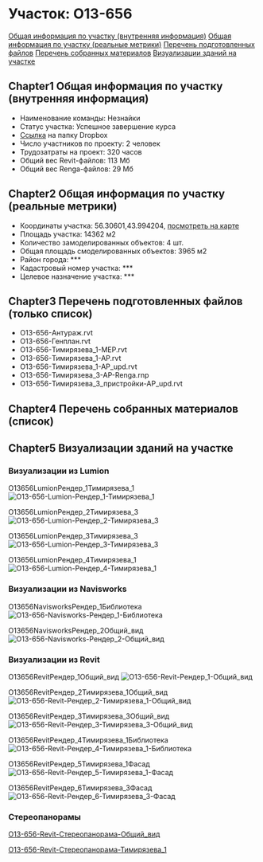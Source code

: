 # Участок: O13-656

[Общая информация по участку (внутренняя информация)](#Chapter1)
[Общая информация по участку (реальные метрики)](#Chapter2)
[Перечень подготовленных файлов](#Chapter3)
[Перечень собранных материалов](#Chapter4)
[Визуализации зданий на участке](#Chapter5)

## <a id="test">Chapter1</a> Общая информация по участку (внутренняя информация)
+ Наименование команды: Незнайки
+ Статус участка: Успешное завершение курса
+ [Ссылка](https://www.dropbox.com/sh/wvvgv1nw1iqred9/AAC8-2q6Urv-eHg89hF1k5D4a/O13_656?dl=0) на папку Dropbox
+ Число участников по проекту: 2 человек
+ Трудозатраты на проект: 320 часов
+ Общий вес Revit-файлов: 113 Мб
+ Общий вес Renga-файлов: 29 Мб
## <a id="test">Chapter2</a> Общая информация по участку (реальные метрики)
+ Координаты участка: 56.30601,43.994204, [посмотреть на карте](yandex.ru/maps/47/nizhny-novgorod/?ll=56.30601%2C43.994204&z=19)
+ Площадь участка: 14362 м2
+ Количество замоделированных объектов: 4 шт.
+ Общая площадь смоделированных объектов: 3965 м2
+ Район города: *** 
+ Кадастровый номер участка: *** 
+ Целевое назначение участка: *** 
## <a id="test">Chapter3</a> Перечень подготовленных файлов (только список)
+ O13-656-Антураж.rvt
+ O13-656-Генплан.rvt
+ O13-656-Тимирязева_1-MEP.rvt
+ O13-656-Тимирязева_1-АР.rvt
+ O13-656-Тимирязева_1-АР_upd.rvt
+ O13-656-Тимирязева_3-АР-Renga.rnp
+ O13-656-Тимирязева_3_пристройки-АР_upd.rvt
## <a id="test">Chapter4</a> Перечень собранных материалов (список)
## <a id="test">Chapter5</a> Визуализации зданий на участке
### Визуализации из Lumion
O13656LumionРендер_1Тимирязева_1
![O13-656-Lumion-Рендер_1-Тимирязева_1](/Images/O13_656/O13-656-Lumion-Рендер_1-Тимирязева_1_Compressed.jpg)

O13656LumionРендер_2Тимирязева_3
![O13-656-Lumion-Рендер_2-Тимирязева_3](/Images/O13_656/O13-656-Lumion-Рендер_2-Тимирязева_3_Compressed.jpg)

O13656LumionРендер_3Тимирязева_3
![O13-656-Lumion-Рендер_3-Тимирязева_3](/Images/O13_656/O13-656-Lumion-Рендер_3-Тимирязева_3_Compressed.jpg)

O13656LumionРендер_4Тимирязева_1
![O13-656-Lumion-Рендер_4-Тимирязева_1](/Images/O13_656/O13-656-Lumion-Рендер_4-Тимирязева_1_Compressed.jpg)

### Визуализации из Navisworks
O13656NavisworksРендер_1Библиотека
![O13-656-Navisworks-Рендер_1-Библиотека](/Images/O13_656/O13-656-Navisworks-Рендер_1-Библиотека_Compressed.jpg)

O13656NavisworksРендер_2Общий_вид
![O13-656-Navisworks-Рендер_2-Общий_вид](/Images/O13_656/O13-656-Navisworks-Рендер_2-Общий_вид_Compressed.jpg)

### Визуализации из Revit
O13656RevitРендер_1Общий_вид
![O13-656-Revit-Рендер_1-Общий_вид](/Images/O13_656/O13-656-Revit-Рендер_1-Общий_вид_Compressed.jpg)

O13656RevitРендер_2Тимирязева_1Общий_вид
![O13-656-Revit-Рендер_2-Тимирязева_1-Общий_вид](/Images/O13_656/O13-656-Revit-Рендер_2-Тимирязева_1-Общий_вид_Compressed.jpg)

O13656RevitРендер_3Тимирязева_3Общий_вид
![O13-656-Revit-Рендер_3-Тимирязева_3-Общий_вид](/Images/O13_656/O13-656-Revit-Рендер_3-Тимирязева_3-Общий_вид_Compressed.jpg)

O13656RevitРендер_4Тимирязева_1Библиотека
![O13-656-Revit-Рендер_4-Тимирязева_1-Библиотека](/Images/O13_656/O13-656-Revit-Рендер_4-Тимирязева_1-Библиотека_Compressed.jpg)

O13656RevitРендер_5Тимирязева_1Фасад
![O13-656-Revit-Рендер_5-Тимирязева_1-Фасад](/Images/O13_656/O13-656-Revit-Рендер_5-Тимирязева_1-Фасад_Compressed.jpg)

O13656RevitРендер_6Тимирязева_3Фасад
![O13-656-Revit-Рендер_6-Тимирязева_3-Фасад](/Images/O13_656/O13-656-Revit-Рендер_6-Тимирязева_3-Фасад_Compressed.jpg)

### Стереопанорамы
[O13-656-Revit-Стереопанорама-Общий_вид](https://d1zjbwmh9kbk11.cloudfront.net/a360-rendering/panorama/pano.html?url=210309/6651/a2f74545)

[O13-656-Revit-Стереопанорама-Тимирязева_1](https://d1zjbwmh9kbk11.cloudfront.net/a360-rendering/panorama/pano.html?url=210309/9481/e4737a30)

